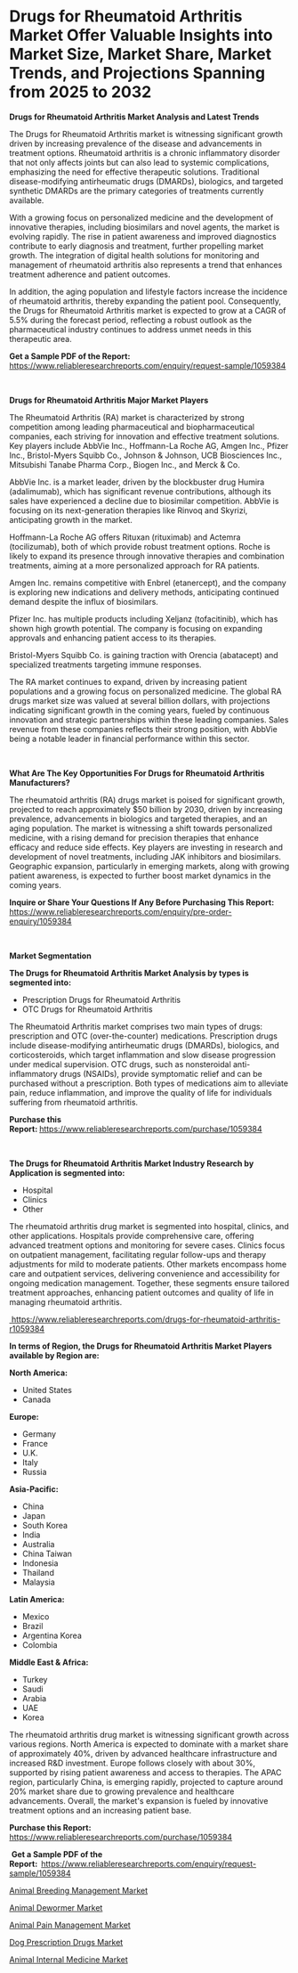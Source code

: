 <p><h1>Drugs for Rheumatoid Arthritis Market Offer Valuable Insights into Market Size, Market Share, Market Trends, and Projections Spanning from 2025 to 2032</h1></p><p><strong>Drugs for Rheumatoid Arthritis Market Analysis and Latest Trends</strong></p>
<p><p>The Drugs for Rheumatoid Arthritis market is witnessing significant growth driven by increasing prevalence of the disease and advancements in treatment options. Rheumatoid arthritis is a chronic inflammatory disorder that not only affects joints but can also lead to systemic complications, emphasizing the need for effective therapeutic solutions. Traditional disease-modifying antirheumatic drugs (DMARDs), biologics, and targeted synthetic DMARDs are the primary categories of treatments currently available.</p><p>With a growing focus on personalized medicine and the development of innovative therapies, including biosimilars and novel agents, the market is evolving rapidly. The rise in patient awareness and improved diagnostics contribute to early diagnosis and treatment, further propelling market growth. The integration of digital health solutions for monitoring and management of rheumatoid arthritis also represents a trend that enhances treatment adherence and patient outcomes.</p><p>In addition, the aging population and lifestyle factors increase the incidence of rheumatoid arthritis, thereby expanding the patient pool. Consequently, the Drugs for Rheumatoid Arthritis market is expected to grow at a CAGR of 5.5% during the forecast period, reflecting a robust outlook as the pharmaceutical industry continues to address unmet needs in this therapeutic area.</p></p>
<p><strong>Get a Sample PDF of the Report:&nbsp;</strong> <a href="https://www.reliableresearchreports.com/enquiry/request-sample/1059384?utm_campaign=24&utm_medium=2&utm_source=Github&utm_content=ia&utm_term=08032025&utm_id=drugs-for-rheumatoid-arthritis">https://www.reliableresearchreports.com/enquiry/request-sample/1059384</a></p>
<p>&nbsp;</p>
<p><strong>Drugs for Rheumatoid Arthritis Major Market Players</strong></p>
<p><p>The Rheumatoid Arthritis (RA) market is characterized by strong competition among leading pharmaceutical and biopharmaceutical companies, each striving for innovation and effective treatment solutions. Key players include AbbVie Inc., Hoffmann-La Roche AG, Amgen Inc., Pfizer Inc., Bristol-Myers Squibb Co., Johnson & Johnson, UCB Biosciences Inc., Mitsubishi Tanabe Pharma Corp., Biogen Inc., and Merck & Co.</p><p>AbbVie Inc. is a market leader, driven by the blockbuster drug Humira (adalimumab), which has significant revenue contributions, although its sales have experienced a decline due to biosimilar competition. AbbVie is focusing on its next-generation therapies like Rinvoq and Skyrizi, anticipating growth in the market.</p><p>Hoffmann-La Roche AG offers Rituxan (rituximab) and Actemra (tocilizumab), both of which provide robust treatment options. Roche is likely to expand its presence through innovative therapies and combination treatments, aiming at a more personalized approach for RA patients.</p><p>Amgen Inc. remains competitive with Enbrel (etanercept), and the company is exploring new indications and delivery methods, anticipating continued demand despite the influx of biosimilars.</p><p>Pfizer Inc. has multiple products including Xeljanz (tofacitinib), which has shown high growth potential. The company is focusing on expanding approvals and enhancing patient access to its therapies.</p><p>Bristol-Myers Squibb Co. is gaining traction with Orencia (abatacept) and specialized treatments targeting immune responses.</p><p>The RA market continues to expand, driven by increasing patient populations and a growing focus on personalized medicine. The global RA drugs market size was valued at several billion dollars, with projections indicating significant growth in the coming years, fueled by continuous innovation and strategic partnerships within these leading companies. Sales revenue from these companies reflects their strong position, with AbbVie being a notable leader in financial performance within this sector.</p></p>
<p>&nbsp;</p>
<p><strong>What Are The Key Opportunities For Drugs for Rheumatoid Arthritis Manufacturers?</strong></p>
<p><p>The rheumatoid arthritis (RA) drugs market is poised for significant growth, projected to reach approximately $50 billion by 2030, driven by increasing prevalence, advancements in biologics and targeted therapies, and an aging population. The market is witnessing a shift towards personalized medicine, with a rising demand for precision therapies that enhance efficacy and reduce side effects. Key players are investing in research and development of novel treatments, including JAK inhibitors and biosimilars. Geographic expansion, particularly in emerging markets, along with growing patient awareness, is expected to further boost market dynamics in the coming years.</p></p>
<p><strong>Inquire or Share Your Questions If Any Before Purchasing This Report:</strong> <a href="https://www.reliableresearchreports.com/enquiry/pre-order-enquiry/1059384?utm_campaign=24&utm_medium=2&utm_source=Github&utm_content=ia&utm_term=08032025&utm_id=drugs-for-rheumatoid-arthritis">https://www.reliableresearchreports.com/enquiry/pre-order-enquiry/1059384</a></p>
<p>&nbsp;</p>
<p><strong>Market Segmentation</strong></p>
<p><strong>The Drugs for Rheumatoid Arthritis Market Analysis by types is segmented into:</strong></p>
<p><ul><li>Prescription Drugs for Rheumatoid Arthritis</li><li>OTC Drugs for Rheumatoid Arthritis</li></ul></p>
<p><p>The Rheumatoid Arthritis market comprises two main types of drugs: prescription and OTC (over-the-counter) medications. Prescription drugs include disease-modifying antirheumatic drugs (DMARDs), biologics, and corticosteroids, which target inflammation and slow disease progression under medical supervision. OTC drugs, such as nonsteroidal anti-inflammatory drugs (NSAIDs), provide symptomatic relief and can be purchased without a prescription. Both types of medications aim to alleviate pain, reduce inflammation, and improve the quality of life for individuals suffering from rheumatoid arthritis.</p></p>
<p><strong>Purchase this Report:&nbsp;</strong><a href="https://www.reliableresearchreports.com/purchase/1059384?utm_campaign=24&utm_medium=2&utm_source=Github&utm_content=ia&utm_term=08032025&utm_id=drugs-for-rheumatoid-arthritis">https://www.reliableresearchreports.com/purchase/1059384</a></p>
<p>&nbsp;</p>
<p><strong>The Drugs for Rheumatoid Arthritis Market Industry Research by Application is segmented into:</strong></p>
<p><ul><li>Hospital</li><li>Clinics</li><li>Other</li></ul></p>
<p><p>The rheumatoid arthritis drug market is segmented into hospital, clinics, and other applications. Hospitals provide comprehensive care, offering advanced treatment options and monitoring for severe cases. Clinics focus on outpatient management, facilitating regular follow-ups and therapy adjustments for mild to moderate patients. Other markets encompass home care and outpatient services, delivering convenience and accessibility for ongoing medication management. Together, these segments ensure tailored treatment approaches, enhancing patient outcomes and quality of life in managing rheumatoid arthritis.</p></p>
<p><a href="https://www.reliableresearchreports.com/drugs-for-rheumatoid-arthritis-r1059384?utm_campaign=24&utm_medium=2&utm_source=Github&utm_content=ia&utm_term=08032025&utm_id=drugs-for-rheumatoid-arthritis">&nbsp;https://www.reliableresearchreports.com/drugs-for-rheumatoid-arthritis-r1059384</a></p>
<p><strong>In terms of Region, the Drugs for Rheumatoid Arthritis Market Players available by Region are:</strong></p>
<p>
    <p> <strong> North America: </strong>
        <ul>
            <li>United States</li>
            <li>Canada</li>
        </ul>
        </p> 
    <p> <strong> Europe: </strong>
        <ul>
            <li>Germany</li>
            <li>France</li>
            <li>U.K.</li>
            <li>Italy</li>
            <li>Russia</li>
        </ul>
        </p> 
    <p> <strong> Asia-Pacific: </strong>
        <ul>
            <li>China</li>
            <li>Japan</li>
            <li>South Korea</li>
            <li>India</li>
            <li>Australia</li>
            <li>China Taiwan</li>
            <li>Indonesia</li>
            <li>Thailand</li>
            <li>Malaysia</li>
        </ul>
        </p> 
    <p> <strong> Latin America: </strong>
        <ul>
            <li>Mexico</li>
            <li>Brazil</li>
            <li>Argentina Korea</li>
            <li>Colombia</li>
        </ul>
        </p> 
    <p> <strong> Middle East & Africa: </strong>
        <ul>
            <li>Turkey</li>
            <li>Saudi</li>
            <li>Arabia</li>
            <li>UAE</li>
            <li>Korea</li>
        </ul>
    </p>
    </p>
<p><p>The rheumatoid arthritis drug market is witnessing significant growth across various regions. North America is expected to dominate with a market share of approximately 40%, driven by advanced healthcare infrastructure and increased R&D investment. Europe follows closely with about 30%, supported by rising patient awareness and access to therapies. The APAC region, particularly China, is emerging rapidly, projected to capture around 20% market share due to growing prevalence and healthcare advancements. Overall, the market's expansion is fueled by innovative treatment options and an increasing patient base.</p></p>
<p><strong>Purchase this Report: </strong><a href="https://www.reliableresearchreports.com/purchase/1059384?utm_campaign=24&utm_medium=2&utm_source=Github&utm_content=ia&utm_term=08032025&utm_id=drugs-for-rheumatoid-arthritis">https://www.reliableresearchreports.com/purchase/1059384</a></p>
<p>&nbsp;<strong>Get a Sample PDF of the Report:&nbsp;&nbsp;</strong><a href="https://www.reliableresearchreports.com/enquiry/request-sample/1059384?utm_campaign=24&utm_medium=2&utm_source=Github&utm_content=ia&utm_term=08032025&utm_id=drugs-for-rheumatoid-arthritis">https://www.reliableresearchreports.com/enquiry/request-sample/1059384</a></p>
<p><strong></strong></p>
<p><p><a href="https://github.com/chaiszepkadk/Market-Research-Report-List-1/blob/main/animal-breeding-management-market.md?utm_campaign=24&utm_medium=2&utm_source=Github&utm_content=ia&utm_term=08032025&utm_id=drugs-for-rheumatoid-arthritis">Animal Breeding Management Market</a></p><p><a href="https://github.com/neiridionna/Market-Research-Report-List-1/blob/main/animal-dewormer-market.md?utm_campaign=24&utm_medium=2&utm_source=Github&utm_content=ia&utm_term=08032025&utm_id=drugs-for-rheumatoid-arthritis">Animal Dewormer Market</a></p><p><a href="https://github.com/sharphadan/Market-Research-Report-List-1/blob/main/animal-pain-management-market.md?utm_campaign=24&utm_medium=2&utm_source=Github&utm_content=ia&utm_term=08032025&utm_id=drugs-for-rheumatoid-arthritis">Animal Pain Management Market</a></p><p><a href="https://github.com/ximensbisade/Market-Research-Report-List-1/blob/main/dog-prescription-drugs-market.md?utm_campaign=24&utm_medium=2&utm_source=Github&utm_content=ia&utm_term=08032025&utm_id=drugs-for-rheumatoid-arthritis">Dog Prescription Drugs Market</a></p><p><a href="https://github.com/oeungcolesh0/Market-Research-Report-List-1/blob/main/animal-internal-medicine-market.md?utm_campaign=24&utm_medium=2&utm_source=Github&utm_content=ia&utm_term=08032025&utm_id=drugs-for-rheumatoid-arthritis">Animal Internal Medicine Market</a></p></p>